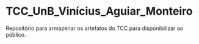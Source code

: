 # TCC_UnB_Vinícius_Aguiar_Monteiro
Repositório para armazenar os artefatos do TCC para disponibilizar ao público.
